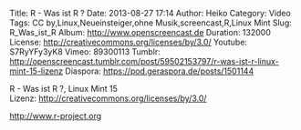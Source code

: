 Title: R - Was ist R ?
Date: 2013-08-27 17:14
Author: Heiko
Category: Video
Tags: CC by,Linux,Neueinsteiger,ohne Musik,screencast,R,Linux Mint
Slug: R_Was_ist_R
Album: http://www.openscreencast.de
Duration: 132000
License: http://creativecommons.org/licenses/by/3.0/
Youtube: S7RyYFy3yK8
Vimeo: 89300113
Tumblr: http://openscreencast.tumblr.com/post/59502153797/r-was-ist-r-linux-mint-15-lizenz
Diaspora: https://pod.geraspora.de/posts/1501144

R - Was ist R ?, Linux Mint 15  
Lizenz: <http://creativecommons.org/licenses/by/3.0/>  
  
<http://www.r-project.org>

